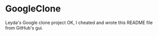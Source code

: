 GoogleClone
===========

Leyda's Google clone project
OK, I cheated and wrote this README file from GitHub's gui.
